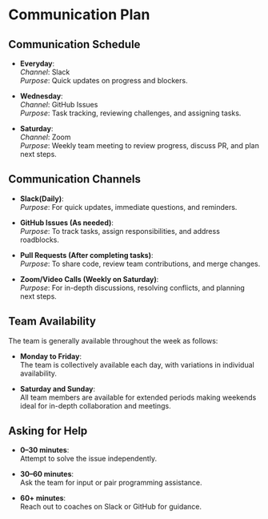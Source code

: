 # Communication Plan

## Communication Schedule

- **Everyday**:  
  *Channel*: Slack  
  *Purpose*: Quick updates on progress and blockers.

- **Wednesday**:  
  *Channel*: GitHub Issues  
  *Purpose*: Task tracking, reviewing challenges, and assigning tasks.

- **Saturday**:  
  *Channel*: Zoom  
  *Purpose*: Weekly team meeting to review progress, discuss PR, and plan next steps.

## Communication Channels

- **Slack(Daily)**:  
  *Purpose*: For quick updates, immediate questions, and reminders.

- **GitHub Issues (As needed)**:  
  *Purpose*: To track tasks, assign responsibilities, and address roadblocks.

- **Pull Requests (After completing tasks)**:  
  *Purpose*: To share code, review team contributions, and merge changes.

- **Zoom/Video Calls (Weekly on Saturday)**:  
  *Purpose*: For in-depth discussions, resolving conflicts, and planning next steps.

## Team Availability

The team is generally available throughout the week as follows:

- **Monday to Friday**:  
  The team is collectively available each day, with variations in individual availability.

- **Saturday and Sunday**:  
  All team members are available for extended periods
  making weekends ideal for in-depth collaboration and meetings.

## Asking for Help

- **0–30 minutes**:  
  Attempt to solve the issue independently.

- **30–60 minutes**:  
  Ask the team for input or pair programming assistance.

- **60+ minutes**:  
  Reach out to coaches on Slack or GitHub for guidance.
